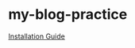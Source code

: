 # my-blog-practice

[Installation Guide](https://github.com/your-username/my-blog-practice/wiki/Installation)
